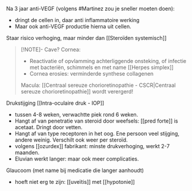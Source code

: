 Na 3 jaar anti-VEGF (volgens #Martinez zou je sneller moeten doen): 
- dringt de cellen in, daar anti inflammatoire werking
- Maar ook anti-VEGF productie hierna uit cellen. 

Staar risico verhoging, maar minder dan [[Steroïden systemisch]]

> [!NOTE]- Cave?
> Cornea:
> - Reactivatie of opvlamming achterliggende onsteking, of infectie met bacteriën, schimmels en met name [[Herpes simplex]] 
> - Cornea erosies: verminderde synthese collagenen
>   
> Macula:
> [[Centraal sereuze chorioretinopathie - CSCR|Centraal sereuze chorioretinopathie]] wordt verergerd!
> 


Drukstijging [[Intra-oculaire druk - IOP]]
- tussen 4-8 weken, verwachtte piek rond 6 weken. 
- Hangt af van penetratie van steroid door weefsels: [[pred forte]] is acetaat. Dringt door vetten. 
- Hangt af van type receptoren in het oog. Ene persoon veel stijging, andere weinig. Verschilt ook weer per steroïd. 
- volgens [[ozurdex]] fabrikant: minste drukverhoging, werkt 2-7 maanden. 
- Eluvian werkt langer: maar ook meer complicaties. 

Glaucoom (met name bij medicatie die langer aanhoudt)
- hoeft niet erg te zijn: [[uveïtis]] met [[hypotonie]]
